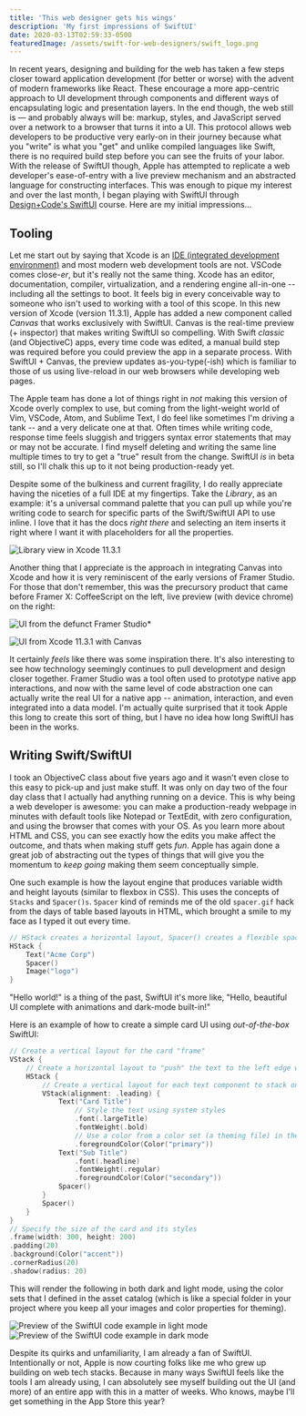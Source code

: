 ```yaml
---
title: 'This web designer gets his wings'
description: 'My first impressions of SwiftUI'
date: 2020-03-13T02:59:33-0500
featuredImage: /assets/swift-for-web-designers/swift_logo.png
---
```


In recent years, designing and building for the web has taken a few steps closer toward application development (for better or worse) with the advent of modern frameworks like React. These encourage a more app-centric approach to UI development through components and different ways of encapsulating logic and presentation layers. In the end though, the web still is — and probably always will be: markup, styles, and JavaScript served over a network to a browser that turns it into a UI. This protocol allows web developers to be productive very early-on in their journey because what you "write" is what you "get" and unlike compiled languages like Swift, there is no required build step before you can see the fruits of your labor. With the release of SwiftUI though, Apple has attempted to replicate a web developer's ease-of-entry with a live preview mechanism and an abstracted language for constructing interfaces. This was enough to pique my interest and over the last month, I began playing with SwiftUI through [Design+Code's SwiftUI](https://designcode.io/swiftui-course) course. Here are my initial impressions...

## Tooling

Let me start out by saying that Xcode is an [IDE (integrated development environment)](https://en.wikipedia.org/wiki/Integrated_development_environment) and most modern web development tools are not. VSCode comes close-_er_, but it's really not the same thing. Xcode has an editor, documentation, compiler, virtualization, and a rendering engine all-in-one -- including all the settings to boot. It feels big in every conceivable way to someone who isn't used to working with a tool of this scope. In this new version of Xcode (version 11.3.1), Apple has added a new component called _Canvas_ that works exclusively with SwiftUI. Canvas is the real-time preview (+ inspector) that makes writing SwiftUI so compelling. With Swift _classic_ (and ObjectiveC) apps, every time code was edited, a manual build step was required before you could preview the app in a separate process. With SwiftUI + Canvas, the preview updates as-you-type(-ish) which is familiar to those of us using live-reload in our web browsers while developing web pages.

The Apple team has done a lot of things right in _not_ making this version of Xcode overly complex to use, but coming from the light-weight world of Vim, VSCode, Atom, and Sublime Text, I do feel like sometimes I'm driving a tank -- and a very delicate one at that. Often times while writing code, response time feels sluggish and triggers syntax error statements that may or may not be accurate. I find myself deleting and writing the same line multiple times to try to get a "true" result from the change. SwiftUI _is_ in beta still, so I'll chalk this up to it not being production-ready yet.

Despite some of the bulkiness and current fragility, I do really appreciate having the niceties of a full IDE at my fingertips. Take the _Library_, as an example: it's a universal command palette that you can pull up while you're writing code to search for specific parts of the Swift/SwiftUI API to use inline. I love that it has the docs _right there_ and selecting an item inserts it right where I want it with placeholders for all the properties.

![Library view in Xcode 11.3.1](/assets/swift-for-web-designers/library.png)

Another thing that I appreciate is the approach in integrating Canvas into Xcode and how it is very reminiscent of the early versions of Framer Studio. For those that don't remember, this was the precursory product that came before Framer X: CoffeeScript on the left, live preview (with device chrome) on the right:

<LargeImage>

![UI from the defunct Framer Studio*](/assets/swift-for-web-designers/framer.png)

</LargeImage>

<LargeImage>

![UI from Xcode 11.3.1 with Canvas](/assets/swift-for-web-designers/swift-ui.png)

</LargeImage>

It certainly _feels_ like there was some inspiration there. It's also interesting to see how technology seemingly continues to pull development and design closer together. Framer Studio was a tool often used to prototype native app interactions, and now with the same level of code abstraction one can actually write the real UI for a native app -- animation, interaction, and even integrated into a data model. I'm actually quite surprised that it took Apple this long to create this sort of thing, but I have no idea how long SwiftUI has been in the works.

## Writing Swift/SwiftUI

I took an ObjectiveC class about five years ago and it wasn't even close to this easy to pick-up and just make stuff. It was only on day two of the four day class that I actually had anything running on a device. This is why being a web developer is awesome: you can make a production-ready webpage in minutes with default tools like Notepad or TextEdit, with zero configuration, and using the browser that comes with your OS. As you learn more about HTML and CSS, you can see exactly how the edits you make affect the outcome, and thats when making stuff gets _fun_. Apple has again done a great job of abstracting out the types of things that will give you the momentum to _keep going_ making them seem conceptually simple.

One such example is how the layout engine that produces variable width and height layouts (similar to flexbox in CSS). This uses the concepts of `Stacks` and `Spacer()s`. `Spacer` kind of reminds me of the old `spacer.gif` hack from the days of table based layouts in HTML, which brought a smile to my face as I typed it out every time.

```swift
// HStack creates a horizontal layout, Spacer() creates a flexible spacer (think flexbox with justify-content: space-between)
HStack {
    Text("Acme Corp")
    Spacer()
    Image("logo")
}
```

"Hello world!" is a thing of the past, SwiftUI it's more like, "Hello, beautiful UI complete with animations and dark-mode built-in!"

Here is an example of how to create a simple card UI using _out-of-the-box_ SwiftUI:

```swift
// Create a vertical layout for the card "frame"
VStack {
    // Create a horizontal layout to "push" the text to the left edge with a Spacer()
    HStack {
        // Create a vertical layout for each text component to stack on top of each other
        VStack(alignment: .leading) {
            Text("Card Title")
                // Style the text using system styles
                .font(.largeTitle)
                .fontWeight(.bold)
                // Use a color from a color set (a theming file) in the assets catalog, so that it will dynamically shift for dark and light mode
                .foregroundColor(Color("primary"))
            Text("Sub Title")
                .font(.headline)
                .fontWeight(.regular)
                .foregroundColor(Color("secondary"))
            Spacer()
        }
        Spacer()
    }
}
// Specify the size of the card and its styles
.frame(width: 300, height: 200)
.padding(20)
.background(Color("accent"))
.cornerRadius(20)
.shadow(radius: 20)
```

This will render the following in both dark and light mode, using the color sets that I defined in the asset catalog (which is like a special folder in your project where you keep all your images and color properties for theming).

<ImageRow>

![Preview of the SwiftUI code example in light mode](/assets/swift-for-web-designers/card-light.png)
![Preview of the SwiftUI code example in dark mode](/assets/swift-for-web-designers/card-dark.png)

</ImageRow>

Despite its quirks and unfamiliarity, I am already a fan of SwiftUI. Intentionally or not, Apple is now courting folks like me who grew up building on web tech stacks. Because in many ways SwiftUI feels like the tools I am already using, I can absolutely see myself building out the UI (and more) of an entire app with this in a matter of weeks. Who knows, maybe I'll get something in the App Store this year?

